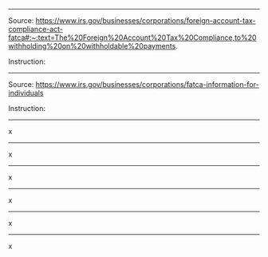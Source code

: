 
-----

Source: https://www.irs.gov/businesses/corporations/foreign-account-tax-compliance-act-fatca#:~:text=The%20Foreign%20Account%20Tax%20Compliance,to%20withholding%20on%20withholdable%20payments.  

Instruction:  

-----

Source: 
https://www.irs.gov/businesses/corporations/fatca-information-for-individuals  

Instruction: 

-----
x 

-----
x 

-----
x 

-----
x 

-----
x 

-----
x 



